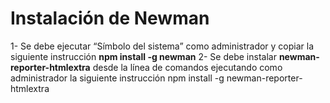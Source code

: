 Instalación de Newman
=================

1- Se debe ejecutar “Símbolo del sistema” como administrador y copiar la siguiente instrucción **npm install -g newman**
2- Se debe instalar **newman-reporter-htmlextra** desde la línea de comandos ejecutando como administrador la siguiente instrucción npm install -g newman-reporter-htmlextra